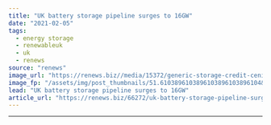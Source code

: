 ```yaml
---
title: "UK battery storage pipeline surges to 16GW"
date: "2021-02-05"
tags: 
  - energy storage
  - renewableuk
  - uk
  - renews
source: "renews"
image_url: "https://renews.biz//media/15372/generic-storage-credit-cenin-renewables.jpg?mode=crop&width=770&heightratio=0.6103896103896103896103896104&slimmage=true"
image_fp: "/assets/img/post_thumbnails/51.6103896103896103896103896104&slimmage=true"
lead: "UK battery storage pipeline surges to 16GW"
article_url: "https://renews.biz/66272/uk-battery-storage-pipeline-surges-to-16gw/"
---
```


---
